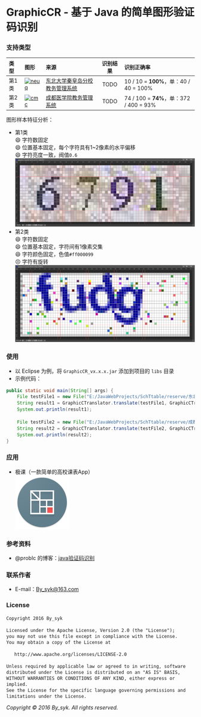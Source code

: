 # GraphicCR - 基于 Java 的简单图形验证码识别


### 支持类型

| 类型 | 图形 | 来源 | 识别结果 | 识别正确率 |
| :--- | :--- | :--- | :---: | :--- |
| 第1类 | [![neuq](http://jwpt.neuq.edu.cn/ACTIONVALIDATERANDOMPICTURE.APPPROCESS)](http://jwpt.neuq.edu.cn/ACTIONVALIDATERANDOMPICTURE.APPPROCESS) | [东北大学秦皇岛分校教务管理系统](http://jwpt.neuq.edu.cn) | TODO | 10 / 10 = **100%**，单：40 / 40 = 100% |
| 第2类 | [![cmc](http://222.197.143.7/CheckCode.aspx)](http://222.197.143.7/CheckCode.aspx) | [成都医学院教务管理系统](http://222.197.143.7) | TODO | 74 / 100 = **74%**，单：372 / 400 = 93% |

图形样本特征分析：
* 第1类  
:smile: 字符数固定  
:smile: 位置基本固定，每个字符具有1~2像素的水平偏移  
:smile: 字符亮度一致，阀值`0.6`  
![graphicc1](art/ps_graphicc1.png)
* 第2类  
:smile: 字符数固定  
:smile: 位置基本固定，字符间有1像素交集  
:smile: 字符颜色固定，色值`#ff000099`  
:persevere: 字符有旋转  
![graphicc1](art/ps_graphicc2.png)


### 使用

* 以 Eclipse 为例，将 `GraphicCR_vx.x.x.jar` 添加到项目的 `libs` 目录
* 示例代码：  
```java
public static void main(String[] args) {
    File testFile1 = new File("E:/JavaWebProjects/SchTtable/reserve/东北大学秦皇岛分校/ImageCode/test/3014.jpg");
    String result1 = GraphicCTranslator.translate(testFile1, GraphicCTranslator.TYPE_1);
    System.out.println(result1);
    
    File testFile2 = new File("E:/JavaWebProjects/SchTtable/reserve/成都医学院/ImageCode/test/2rxl.gif");
    String result2 = GraphicCTranslator.translate(testFile2, GraphicCTranslator.TYPE_2);
    System.out.println(result2);
}
```


### 应用

* 极课（一款简单的高校课表App）  
![schttable](art/ic_launcher_schttable.png)


### 参考资料

* @problc 的博客：[java验证码识别](http://blog.csdn.net/problc/article/details/5794460)


### 联系作者

* E-mail：[By_syk@163.com](mailto:By_syk@163.com "By_syk")


### License

    Copyright 2016 By_syk

    Licensed under the Apache License, Version 2.0 (the "License");
    you may not use this file except in compliance with the License.
    You may obtain a copy of the License at

       http://www.apache.org/licenses/LICENSE-2.0

    Unless required by applicable law or agreed to in writing, software
    distributed under the License is distributed on an "AS IS" BASIS,
    WITHOUT WARRANTIES OR CONDITIONS OF ANY KIND, either express or implied.
    See the License for the specific language governing permissions and
    limitations under the License.


*Copyright &#169; 2016 By_syk. All rights reserved.*